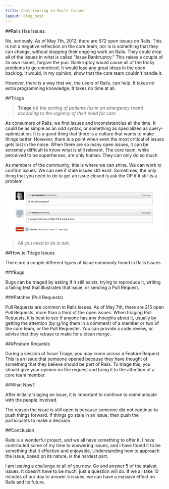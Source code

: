 ```yaml
---
title: Contributing to Rails Issues
layout: blog_post
---
```


##Rails Has Issues.

No, seriously. As of May 7th, 2012, there are 572 open issues on Rails. This is
not a negative reflection on the core team, nor is is something that they can
change, without stopping their ongoing work on Rails. They could drop all of the
issues in what is called "Issue Bankruptcy." This raises a couple of its own
issues, forgive the pun. Bankruptcy would cause all of the tricky problems to go
unnoticed. It would lose any great ideas in the open backlog. It would, in my
opinion, show that the core team couldn't handle it.

However, there is a way that we, the users of Rails, can help. It takes no extra
programming knowledge. It takes no time at all.

##Triage

> __Triage__ (n)
> _the sorting of patients (as in an emergency room) according to the urgency of
> their need for care_

As consumers of Rails, we find issues and inconsistencies all the time. It could
be as simple as an odd syntax, or something as specialized as
query-optimization. It is a good thing that there is a culture that wants to
make things better. However, there is a point when even the most critical of
issues gets lost in the noise. When there are so many open issues, it can be
extremely difficult to know what is still relevant. The core team, while
perceived to be superheroes, are only human. They can only do so much.

As members of the community, this is where we can shine. We can work to confirm
issues. We can see if stale issues still exist. Sometimes, the only thing that
you need to do to get an issue closed is ask the OP if it still is a problem.

![Triage](/public/images/triage.png)
> _All you need to do is ask._

##How to Triage Issues

There are a couple different types of issue commonly found in Rails Issues.

###Bugs

Bugs can be triaged by asking if it still exists, trying to reproduce it,
writing a failing test that illustrates that issue, or sending a Pull Request.

###Patches (Pull Requests)

Pull Requests are common in Rails Issues. As of May 7th, there are 215 open Pull
Requests, more than a third of the open issues. When triaging Pull Requests, it
is best to see if anyone has any thoughts about it, usually by getting the
attention (by @'ing them in a comment) of a member or two of the core team, or
the Pull Requester. You can provide a code review, or advise that they rebase to
make for a clean merge.

###Feature Requests

During a session of Issue Triage, you may come across a Feature Request. This is
an issue that someone opened because they have thought of something that they
believe should be part of Rails. To triage this, you should give your opinion on
the request and bring it to the attention of a core team member.

##What Now?

After initially triaging an issue, it is important to continue to communicate
with the people involved.

The reason the issue is still open is because someone did not continue to push
things forward. If things go stale in an issue, then push the participants to
make a decision.

##Conclusion

Rails is a wonderful project, and we all have something to offer it. I have
contributed some of my time to answering issues, and I have found it to be
something that it effective and enjoyable. Understanding how to approach the
issue, based on its nature, is the hardest part.

I am issuing a challenge to all of you now. Go and answer 5 of the stalest
issues. It doesn't have to be much, just a question will do. If we all take 10
minutes of our day to answer 5 issues, we can have a massive effect on Rails and
its future.
